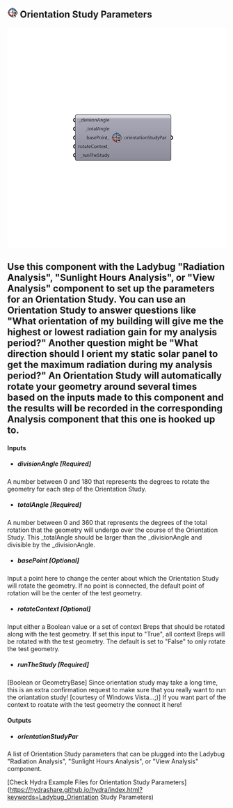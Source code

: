 ## ![](../../images/icons/Orientation_Study_Parameters.png) Orientation Study Parameters

![](../../images/components/Orientation_Study_Parameters.png)

Use this component with the Ladybug "Radiation Analysis", "Sunlight Hours Analysis", or "View Analysis" component to set up the parameters for an Orientation Study.
 You can use an Orientation Study to answer questions like "What orientation of my building will give me the highest or lowest radiation gain for my analysis period?"
 Another question might be "What direction should I orient my static solar panel to get the maximum radiation during my analysis period?"
 An Orientation Study will automatically rotate your geometry around several times based on the inputs made to this component and the results will be recorded in the corresponding Analysis component that this one is hooked up to.
 -
 

#### Inputs
* ##### divisionAngle [Required]
A number between 0 and 180 that represents the degrees to rotate the geometry for each step of the Orientation Study.
* ##### totalAngle [Required]
A number between 0 and 360 that represents the degrees of the total rotation that the geometry will undergo over the course of the Orientation Study. This _totalAngle should be larger than the _divisionAngle and divisible by the _divisionAngle.
* ##### basePoint [Optional]
Input a point here to change the center about which the Orientation Study will rotate the geometry. If no point is connected, the default point of rotation will be the center of the test geometry.
* ##### rotateContext [Optional]
Input either a Boolean value or a set of context Breps that should be rotated along with the test geometry. If set this input to "True", all context Breps will be rotated with the test geometry.  The default is set to "False" to only rotate the test geometry.
* ##### runTheStudy [Required]
[Boolean or GeometryBase] Since orientation study may take a long time, this is an extra
 confirmation request to make sure that you really want to run the oriantation study!
 [courtesy of Windows Vista...;)] If you want part of the context to roatate with the test geometry the connect it here!

#### Outputs
* ##### orientationStudyPar
A list of Orientation Study parameters that can be plugged into the Ladybug "Radiation Analysis", "Sunlight Hours Analysis", or "View Analysis" component.


[Check Hydra Example Files for Orientation Study Parameters](https://hydrashare.github.io/hydra/index.html?keywords=Ladybug_Orientation Study Parameters)